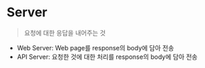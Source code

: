 # Server

> 요청에 대한 응답을 내어주는 것

- Web Server: Web page를 response의 body에 담아 전송
- API Server: 요청한 것에 대한 처리를 response의 body에 담아 전송